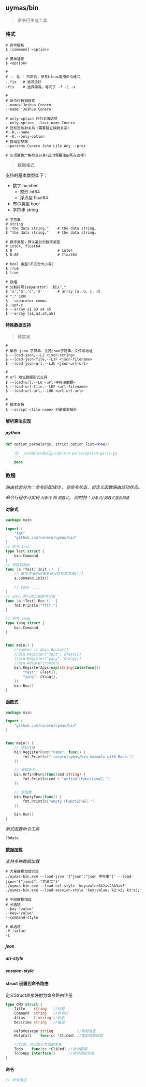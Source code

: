 ## uymas/bin

> 命令行生成工具





### 格式

```shell
# 命令解析
$ [command] <option>

# 简单选项
$ <option>

#
# -- 与 - 的区别，参考Linux常用命令格式
--fix	# 选项全拼
-fix    # 选择简写，等同于 -f -i -x

#
# 命令行数据格式
--name='Joshua Conero'
--name 'Joshua Conero'

# only-option 作为无值选项
--only-option --last-name Conero
# 短标签映射关系（需要建立映射关系）
# -N,--name
# -O,--only-option
# 数组型参数
--persons Conero Jahn Lile Any --prex

# 实现属性严格检查开关(此时需要注册所有选择)

```





> 数据格式

支持的基本类型如下：

- 数字         number
  - 整形              int64
  - 浮点型          float64
- 布尔类型             bool
- 字符串      string



```shell
# 字符串
# string
$ 'the data string.'	# the data string.
$ "the data string."	# the data string.

# 数字类型，默认最长的数字类型
# int64, float64
$ 8						# int64
$ 8.88					# float64

# bool 类型(不区分大小写)
$ True
$ true

# 数组
# 分割符号(separator)  默认","
$ 'a','b','c','d'		# array [a, b, c, d]
# "," 分割
$ --separator-comma 
$ -spt-c
$ --array a1 a3 a4 a5
$ --array {a1,a3,a4,a5}
```



#### 特殊数据支持

> 待实现

```shell
#
# 解析 json 字符串、支持json字符串、文件或地址
$ --load-json,--LJ <json-string>
$ --load-json-file,--LJF <json-filename>
$ --load-json-url,--LJU <json-url-url>

#
# url 地址数据形式支持
$ --load-url,--LU <url-字符串数据>
$ --load-url-file,--LUF <url-filename>
$ --load-url-url,--LUU <url-url-url>

#
# 脚本支持
$ --script <file-name> 只是脚本解析
```





#### 解析算法实现

##### python

```python
def option_parse(args, strict_option_list=None):
    '''
    见: _example/design/option-parse/option-parse.py
    '''
    pass
```





### 教程

*路由状态分为：命令匹配成功 、空命令状态、自定义函数路由成功状态。*

*命令行程序可实现 `对象式` 和 `函数式`， 同时持：`对象式/函数式混合风格`*



#### 对象式

```go
package main

import (
	"fmt"
	"github.com/conero/uymas/bin"
)
// 命令 test
type Test struct {
	bin.Command
}
// 项目初始化
func (a *Test) Init ()  {
    // 重写方法时必先系统父结构体方法[!!]
    a.Command.Init()
    
    // todo ....
}
// 运行，执行内二级命令分发
func (a *Test) Run ()  {
	fmt.Println("ffff.")
}

// 命令 yang
type Yang struct {
	bin.Command
}


func main() {
	//router := &bin.Router{}
	//bin.Register("test", &Test{})
	//bin.Register("yang", &Yang{})
	//bin.Adapter(router)
	bin.RegisterApps(map[string]interface{}{
		"test": &Test{},
		"yang": &Yang{},
	})
	bin.Run()
}

```





#### 函数式

```go
package main

import (
	"github.com/conero/uymas/bin"
)


func main() {
	// 项目注册
	bin.RegisterFunc("name", func() {
		fmt.Println(" conero/uymas/bin example with Base.")
	})

	// 未知命令
	bin.UnfindFunc(func(cmd string) {
		fmt.Println(cmd + "unfind（functional）")
	})

	// 空函数
	bin.EmptyFunc(func() {
		fmt.Println("empty（functional）")
	})

	bin.Run()
}

```



*新式函数命令工具*

```go
FRdata
```



#### 数据加载

*支持多种数据加载*

```shell
# 大量数据加载实现
./uymas-bin.exe --load-json '{"json":"json 字符串"}' --load-json='{"json2": "方法二"}'
./uymas-bin.exe --load-url-style 'key=value&k2=v2&k3=v3'
./uymas-bin.exe --load-session-style 'key:value; k2:v2; k3:v3;'

# 不同数据加载
# 长选项
--key 'value'
--key='value'
--command-style

# 单选项
-P 'value'
-C
```



##### json

##### url-style

##### session-style





#### struct 设置到命令路由

定义Struct直接映射为命令路由注册

```go
type CMD struct {
	Title    string   //标题
	Command  string   //命令行
	Alias    []string //别名
	Describe string   //描述

	HelpMessage string           //帮助信息
	HelpCall    func(cc *CliCmd) //帮助信息回调

	//回调，可以默认为当前本身
	Todo    func(cc *CliCmd) //命令回调
	TodoApp interface{}      //命令绑定信息
}
```





#### 命令

```go
// 命令描述
```



